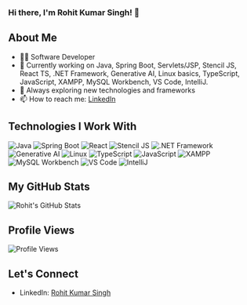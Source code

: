 ### Hi there, I'm Rohit Kumar Singh! 👋

## About Me
- 👨‍💻 Software Developer
- 🌱 Currently working on Java, Spring Boot, Servlets/JSP, Stencil JS, React TS, .NET Framework, Generative AI, Linux basics, TypeScript, JavaScript, XAMPP, MySQL Workbench, VS Code, IntelliJ.
- 🔭 Always exploring new technologies and frameworks
- 📫 How to reach me: [LinkedIn](https://www.linkedin.com/in/rohitksingh0516)

## Technologies I Work With

![Java](https://img.shields.io/badge/-Java-007396?style=flat-square&logo=java&logoColor=white)
![Spring Boot](https://img.shields.io/badge/-Spring%20Boot-6DB33F?style=flat-square&logo=spring&logoColor=white)
![React](https://img.shields.io/badge/-React-61DAFB?style=flat-square&logo=react&logoColor=white)
![Stencil JS](https://img.shields.io/badge/-Stencil%20JS-5849BE?style=flat-square&logo=stencil&logoColor=white)
![.NET Framework](https://img.shields.io/badge/-.NET-512BD4?style=flat-square&logo=.net&logoColor=white)
![Generative AI](https://img.shields.io/badge/-Generative%20AI-000000?style=flat-square&logo=ai&logoColor=white)
![Linux](https://img.shields.io/badge/-Linux-FCC624?style=flat-square&logo=linux&logoColor=black)
![TypeScript](https://img.shields.io/badge/-TypeScript-007ACC?style=flat-square&logo=typescript&logoColor=white)
![JavaScript](https://img.shields.io/badge/-JavaScript-F7DF1E?style=flat-square&logo=javascript&logoColor=black)
![XAMPP](https://img.shields.io/badge/-XAMPP-FB7A24?style=flat-square&logo=xampp&logoColor=white)
![MySQL Workbench](https://img.shields.io/badge/-MySQL%20Workbench-4479A1?style=flat-square&logo=mysql&logoColor=white)
![VS Code](https://img.shields.io/badge/-VS%20Code-007ACC?style=flat-square&logo=visual-studio-code&logoColor=white)
![IntelliJ](https://img.shields.io/badge/-IntelliJ-000000?style=flat-square&logo=intellij-idea&logoColor=white)

## My GitHub Stats
![Rohit's GitHub Stats](https://github-readme-stats.vercel.app/api?username=rohit-singh16&show_icons=true&count_private=true&hide=contribs)




## Profile Views

![Profile Views](https://komarev.com/ghpvc/?username=walterx5248&color=brightgreen)

## Let's Connect

- LinkedIn: [Rohit Kumar Singh](https://www.linkedin.com/in/rohitksingh0516)

